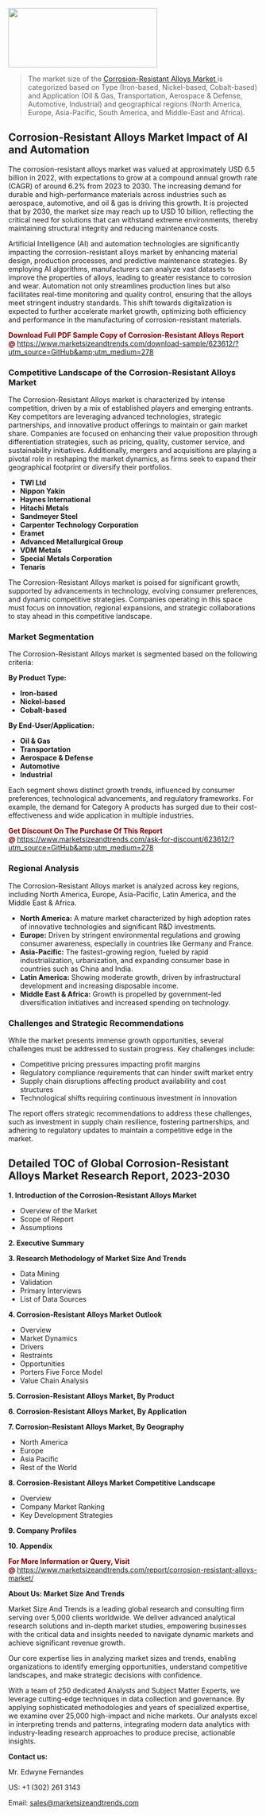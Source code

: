 <img src="https://100x100musica.es/wp-content/uploads/2024/12/Verified-Market-Reports-4-300x120.jpg" alt="" width="300" height="120" class="alignnone size-medium wp-image-100382" /><blockquote><p>The market size of the <a href="https://www.marketsizeandtrends.com/download-sample/623612/?utm_source=GitHub&amp;utm_medium=278" target="_blank">Corrosion-Resistant Alloys Market </a>is categorized based on Type (Iron-based, Nickel-based, Cobalt-based) and Application (Oil & Gas, Transportation, Aerospace & Defense, Automotive, Industrial) and geographical regions (North America, Europe, Asia-Pacific, South America, and Middle-East and Africa).</p></blockquote><p><h2>Corrosion-Resistant Alloys Market Impact of AI and Automation</h2><p>The corrosion-resistant alloys market was valued at approximately USD 6.5 billion in 2022, with expectations to grow at a compound annual growth rate (CAGR) of around 6.2% from 2023 to 2030. The increasing demand for durable and high-performance materials across industries such as aerospace, automotive, and oil & gas is driving this growth. It is projected that by 2030, the market size may reach up to USD 10 billion, reflecting the critical need for solutions that can withstand extreme environments, thereby maintaining structural integrity and reducing maintenance costs.</p><p>Artificial Intelligence (AI) and automation technologies are significantly impacting the corrosion-resistant alloys market by enhancing material design, production processes, and predictive maintenance strategies. By employing AI algorithms, manufacturers can analyze vast datasets to improve the properties of alloys, leading to greater resistance to corrosion and wear. Automation not only streamlines production lines but also facilitates real-time monitoring and quality control, ensuring that the alloys meet stringent industry standards. This shift towards digitalization is expected to further accelerate market growth, optimizing both efficiency and performance in the manufacturing of corrosion-resistant materials.</p></p><p><strong><span style="color: #800000;">Download Full PDF Sample Copy of Corrosion-Resistant Alloys Report @</span>&nbsp;</strong><a href="https://www.marketsizeandtrends.com/download-sample/623612/?utm_source=GitHub&amp;utm_medium=278">https://www.marketsizeandtrends.com/download-sample/623612/?utm_source=GitHub&amp;utm_medium=278</a></p><h3>Competitive Landscape of the Corrosion-Resistant Alloys Market</h3><p>The Corrosion-Resistant Alloys market is characterized by intense competition, driven by a mix of established players and emerging entrants. Key competitors are leveraging advanced technologies, strategic partnerships, and innovative product offerings to maintain or gain market share. Companies are focused on enhancing their value proposition through differentiation strategies, such as pricing, quality, customer service, and sustainability initiatives. Additionally, mergers and acquisitions are playing a pivotal role in reshaping the market dynamics, as firms seek to expand their geographical footprint or diversify their portfolios.</p><p><strong><p><ul><li>TWI Ltd </li><li> Nippon Yakin </li><li> Haynes International </li><li> Hitachi Metals </li><li> Sandmeyer Steel </li><li> Carpenter Technology Corporation </li><li> Eramet </li><li> Advanced Metallurgical Group </li><li> VDM Metals </li><li> Special Metals Corporation </li><li> Tenaris</p></li></ul></p></strong></p><p>The Corrosion-Resistant Alloys market is poised for significant growth, supported by advancements in technology, evolving consumer preferences, and dynamic competitive strategies. Companies operating in this space must focus on innovation, regional expansions, and strategic collaborations to stay ahead in this competitive landscape.</p><h3>Market Segmentation</h3><p>The Corrosion-Resistant Alloys market is segmented based on the following criteria:</p><p><strong>By Product Type:</strong></p><p><strong><p><ul><li>Iron-based </li><li> Nickel-based </li><li> Cobalt-based</p></li></ul></p></strong></p><p><strong>By End-User/Application:</strong></p><p><strong><p><ul><li>Oil & Gas </li><li> Transportation </li><li> Aerospace & Defense </li><li> Automotive </li><li> Industrial</p></li></ul></p></strong></p><p>Each segment shows distinct growth trends, influenced by consumer preferences, technological advancements, and regulatory frameworks. For example, the demand for Category A products has surged due to their cost-effectiveness and wide application in multiple industries.</p><p><strong><span style="color: #800000;">Get Discount On The Purchase Of This Report @&nbsp;</span></strong><a href="https://www.marketsizeandtrends.com/ask-for-discount/623612/?utm_source=GitHub&amp;utm_medium=278">https://www.marketsizeandtrends.com/ask-for-discount/623612/?utm_source=GitHub&amp;utm_medium=278</a></p><h3>Regional Analysis</h3><p>The Corrosion-Resistant Alloys market is analyzed across key regions, including North America, Europe, Asia-Pacific, Latin America, and the Middle East &amp; Africa.</p><ul><li><strong>North America:</strong> A mature market characterized by high adoption rates of innovative technologies and significant R&amp;D investments.</li><li><strong>Europe:</strong> Driven by stringent environmental regulations and growing consumer awareness, especially in countries like Germany and France.</li><li><strong>Asia-Pacific:</strong> The fastest-growing region, fueled by rapid industrialization, urbanization, and expanding consumer base in countries such as China and India.</li><li><strong>Latin America:</strong> Showing moderate growth, driven by infrastructural development and increasing disposable income.</li><li><strong>Middle East &amp; Africa:</strong> Growth is propelled by government-led diversification initiatives and increased spending on technology.</li></ul><h3>Challenges and Strategic Recommendations</h3><p>While the market presents immense growth opportunities, several challenges must be addressed to sustain progress. Key challenges include:</p><ul><li>Competitive pricing pressures impacting profit margins</li><li>Regulatory compliance requirements that can hinder swift market entry</li><li>Supply chain disruptions affecting product availability and cost structures</li><li>Technological shifts requiring continuous investment in innovation</li></ul><p>The report offers strategic recommendations to address these challenges, such as investment in supply chain resilience, fostering partnerships, and adhering to regulatory updates to maintain a competitive edge in the market.</p><h2>Detailed TOC of Global Corrosion-Resistant Alloys Market Research Report, 2023-2030</h2><p><strong>1. Introduction of the Corrosion-Resistant Alloys Market</strong></p><ul><li>Overview of the Market</li><li>Scope of Report</li><li>Assumptions&nbsp;</li></ul><p><strong>2. Executive Summary</strong></p><p><strong>3. Research Methodology of <strong>Market Size And Trends</strong></strong></p><ul><li>Data Mining</li><li>Validation</li><li>Primary Interviews</li><li>List of Data Sources&nbsp;</li></ul><p><strong>4. Corrosion-Resistant Alloys Market Outlook</strong></p><ul><li>Overview</li><li>Market Dynamics</li><li>Drivers</li><li>Restraints</li><li>Opportunities</li><li>Porters Five Force Model</li><li>Value Chain Analysis&nbsp;</li></ul><p><strong>5. Corrosion-Resistant Alloys Market, By Product</strong></p><p><strong>6. Corrosion-Resistant Alloys Market, By Application</strong></p><p><strong>7. Corrosion-Resistant Alloys Market, By Geography</strong></p><ul><li>North America</li><li>Europe</li><li>Asia Pacific</li><li>Rest of the World&nbsp;</li></ul><p><strong>8. Corrosion-Resistant Alloys Market Competitive Landscape</strong></p><ul><li>Overview</li><li>Company Market Ranking</li><li>Key Development Strategies&nbsp;</li></ul><p><strong>9. Company Profiles</strong></p><p><strong>10. Appendix</strong></p><p><strong><span style="color: #800000;">For More Information or Query, Visit @&nbsp;</span></strong><a href="https://www.marketsizeandtrends.com/report/corrosion-resistant-alloys-market/">https://www.marketsizeandtrends.com/report/corrosion-resistant-alloys-market/</a></p><p></p><p><strong>About Us:&nbsp;Market Size And Trends</strong></p><p>Market Size And Trends&nbsp;is a leading global research and consulting firm serving over 5,000 clients worldwide. We deliver advanced analytical research solutions and in-depth market studies, empowering businesses with the critical data and insights needed to navigate dynamic markets and achieve significant revenue growth.</p><p>Our core expertise lies in analyzing market sizes and trends, enabling organizations to identify emerging opportunities, understand competitive landscapes, and make strategic decisions with confidence.</p><p>With a team of 250 dedicated Analysts and Subject Matter Experts, we leverage cutting-edge techniques in data collection and governance. By applying sophisticated methodologies and years of specialized expertise, we examine over 25,000 high-impact and niche markets. Our analysts excel in interpreting trends and patterns, integrating modern data analytics with industry-leading research approaches to produce precise, actionable insights.</p><p><strong>Contact us:</strong></p><p>Mr. Edwyne Fernandes</p><p>US: +1 (302) 261 3143</p><p>Email: <a href="mailto:sales@marketsizeandtrends.com">sales@marketsizeandtrends.com</a>&nbsp;</p>
